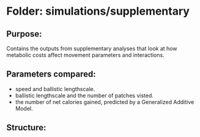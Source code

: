 # Folder: simulations/supplementary

## Purpose:

Contains the outputs from supplementary analyses that look at how metabolic costs affect movement parameters
and interactions.

## Parameters compared:
- speed and ballistic lengthscale.
- ballistic lengthscale and the number of patches visted.
- the number of net calories gained, predicted by a Generalized Additive Model.

## Structure: